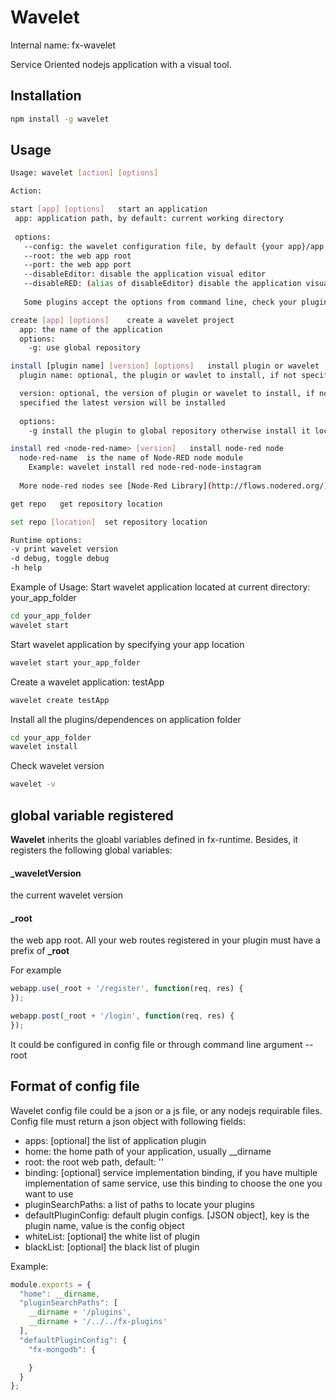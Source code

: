 # Wavelet

Internal name: fx-wavelet

Service Oriented nodejs application with a visual tool.

## Installation
``````` sh
npm install -g wavelet
```````

## Usage

````` sh
Usage: wavelet [action] [options]

Action:

start [app] [options]   start an application
 app: application path, by default: current working directory
 
 options:
   --config: the wavelet configuration file, by default {your app}/app.js
   --root: the web app root
   --port: the web app port
   --disableEditor: disable the application visual editor
   --disableRED: (alias of disableEditor) disable the application visual editor
   
   Some plugins accept the options from command line, check your plugin manual to see which options you can put here.

create [app] [options]    create a wavelet project
  app: the name of the application
  options:
    -g: use global repository

install [plugin name] [version] [options]   install plugin or wavelet
  plugin name: optional, the plugin or wavlet to install, if not specified it will look for all the plugins defined in the wavelet.json file

  version: optional, the version of plugin or wavelet to install, if not 
  specified the latest version will be installed
  
  options:
    -g install the plugin to global repository otherwise install it locally

install red <node-red-name> [version]   install node-red node
  node-red-name  is the name of Node-RED node module
    Example: wavelet install red node-red-node-instagram
  
  More node-red nodes see [Node-Red Library](http://flows.nodered.org/)

get repo   get repository location

set repo [location]  set repository location

Runtime options:
-v print wavelet version
-d debug, toggle debug
-h help
`````

Example of Usage:
Start wavelet application located at current directory: your_app_folder
`````sh
cd your_app_folder
wavelet start
`````

Start wavelet application by specifying your app location
`````sh
wavelet start your_app_folder
`````

Create a wavelet application: testApp
`````sh
wavelet create testApp
`````

Install all the plugins/dependences on application folder
`````sh
cd your_app_folder
wavelet install
`````

Check wavelet version
`````sh
wavelet -v
`````

## global variable registered
**Wavelet** inherits the gloabl variables defined in fx-runtime. Besides, it registers the following global variables:

#### _waveletVersion
the current wavelet version

#### _root
the web app root. All your web routes registered in your plugin must have a prefix of **_root**

For example
``````javascript
webapp.use(_root + '/register', function(req, res) {
});

webapp.post(_root + '/login', function(req, res) {
});
``````

It could be configured in config file or through command line argument --root


## Format of config file
Wavelet config file could be a json or a js file, or any nodejs requirable files.
Config file must return a json object with following fields:

- apps: [optional] the list of application plugin
- home: the home path of your application, usually __dirname
- root: the root web path, default: ''
- binding: [optional] service implementation binding, if you have multiple implementation of same service, use this binding to choose the one you want to use
- pluginSearchPaths: a list of paths to locate your plugins
- defaultPluginConfig: default plugin configs. [JSON object], key is the plugin name, value is the config object
- whiteList: [optional] the white list of plugin
- blackList: [optional] the black list of plugin

Example:
````` javascript
module.exports = {
  "home": __dirname,
  "pluginSearchPaths": [
    __dirname + '/plugins',
    __dirname + '/../../fx-plugins'
  ],
  "defaultPluginConfig": {
    "fx-mongodb": {

    }
  }
};
`````


